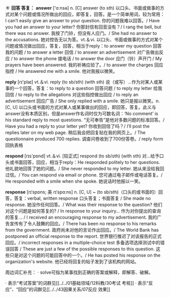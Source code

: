 ☀ <span class="category">**回答 答复：**</span>
<span class="vocabulary">**answer**</span> ['ɑːnsə] 
<span class="definition">n. [C] answer (to sth) 以口头、书面或做事的方式对某个问题或情况所做出的回应，即答复，回答。是一个简单用词，较为常用：</span>I can’t easily give an answer to your question. 你的问题我难以回答。/ Have you had an answer to your letter? 你那封信有回音没有？/ I rang the bell, but there was no answer. 我按了门铃，但没有人应门。/ She had no answer to the accusations. 她对控告无以为答。<span class="definition">vt.＆vi. 以口头、书面或做事的方式对某个问题或情况做出回应，答复，回答，相当于reply：</span>to answer my question 回答我的问题 / to answer a letter 回信 / to answer an advertisement 对广告做出反应 / to answer the phone 接电话 / to answer the door 应门（铃）声开门 / My prayers have been answered. 我的祈祷应验了。/ to answer the charges 回应指控 / He answered me with a smile. 他对我报以微笑。

<span class="vocabulary">**reply**</span> [rɪ'plaɪ] 
<span class="definition">vt.＆vi. reply (to sb/sth) (with sth) 说（或写）…作为对某人或某事的一个回答，答复：</span>to reply to a question 回答问题 / to reply my letter 给我回信 / to reply to the allegations 对这些指控做出回应 / to reply an advertisement 回应广告 / She only replied with a smile. 她只是报以微笑。<span class="definition">n. [C, U] 以口头或书面的方式对某人或某事做出的回应，即回答，答复。此义与answer没有本质区别，但是answer作名词时仅为可数名词：</span>‘No comment’ is his standard reply to most questions. “无可奉告”是他对多数问题的标准回答。/ Have you had a reply to your letter yet? 你收到回信了吗？/ I’ll post the replies later on my web page. 稍后我会把回复贴在我的网页上。/ The questionnaire produced 700 replies. 调查问卷收到了700份答卷。/ reply form 回执表格

<span class="vocabulary">**respond**</span> [rɪs'pɒnd] 
<span class="definition">vt.＆vi. [较正式] respond (to sb/sth) (with sth) 对…给予口头或书面回答，回应，相当于reply：</span>He responded politely to her questions. 他礼貌地回答了她的问题。/ She never responded to my letter. 她从来没给我回过信。/ You can respond via email or phone. 您可通过电子邮件或电话答复。/ He responded with a smile when she spoke. 她说话时他报以一笑。
           
<span class="vocabulary">**response**</span> [rɪˈspɒns; 美 rɪˈspɑ:ns]
<span class="definition">n. [C, U] ~ (to sb/sth)（口头的或书面的）回答，答复：</span>verbal, written response 口头答复；书面答复 / She made no response. 她没作任何回答。/ What was their response to the question? 他们对这个问题是如何答复的? / In response to your inquiry… 作为对你提出的查询的答复… / I received an encouraging response to my advertisement. 我的广告宣传有了令人鼓舞的回应。/ There has been no response to his remarks from the government. 政府尚未对他的言论作出回应。/ The World Bank has postponed an official response to the report. 世界银行推迟了对该报告的正式回应。/ incorrect responses in a multiple-choice test 多备选项选择测试中的错误回答 / These are just a few of the possible responses to this question. 这些只是对这个问题的可能回答中的一个。/ He has posted his response on the organization's website. 他已经将回复的帖子发到了该机构的网站。

周边词汇补充：
· solve可指为某事找到正确的答案或解释，即解答、破解。

· 表示“考试答案”的词群见[[../../01基础领域/12科教/30考试 考核]]
· 表示“反应”、“回应”的词群见[[../../43因果关系/07反应 效果]]
